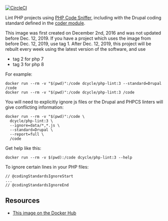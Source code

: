 [![CircleCI](https://circleci.com/gh/dcycle/docker-php-lint.svg?style=svg)](https://circleci.com/gh/dcycle/docker-php-lint)

Lint PHP projects using [PHP Code Sniffer](https://github.com/squizlabs/PHP_CodeSniffer), including with the Drupal coding standard defined in the [coder module](https://www.drupal.org/project/coder).

This image was first created on December 2nd, 2016 and was not updated before Dec. 12, 2019. If you have a project which uses the image from before Dec. 12, 2019, use tag 1. After Dec. 12, 2019, this project will be rebuilt every week using the latest version of the software, and use

* tag 2 for php 7
* tag 3 for php 8

For example:

    docker run --rm -v "$(pwd)":/code dcycle/php-lint:3 --standard=Drupal /code
    docker run --rm -v "$(pwd)":/code dcycle/php-lint:3 /code

You will need to explicitly ignore js files or the Drupal and PHPCS linters will give conflicting information:

    docker run --rm -v "$(pwd)":/code \
      dcycle/php-lint:3 \
      --ignore=data/*,*.js \
      --standard=Drupal \
      --report=full \
      /code

Get help like this:

    docker run --rm -v $(pwd):/code dcycle/php-lint:3 --help

To ignore certain lines in your PHP files:

    // @codingStandardsIgnoreStart
    ...
    // @codingStandardsIgnoreEnd

Resources
-----

 * [This image on the Docker Hub](https://hub.docker.com/r/dcycle/php-lint/)
